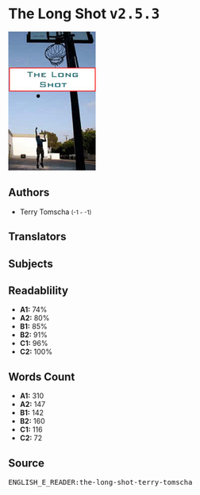 # The Long Shot <kbd>v2.5.3</kbd>

![](./cover.medium.jpg "")

## Authors


 - Terry Tomscha <small>(-1 - -1)</small>

## Translators



## Subjects



## Readablility


 - **A1:** 74%
 - **A2:** 80%
 - **B1:** 85%
 - **B2:** 91%
 - **C1:** 96%
 - **C2:** 100%

## Words Count


 - **A1:** 310
 - **A2:** 147
 - **B1:** 142
 - **B2:** 160
 - **C1:** 116
 - **C2:** 72

## Source


<kbd>ENGLISH_E_READER:the-long-shot-terry-tomscha</kbd>
